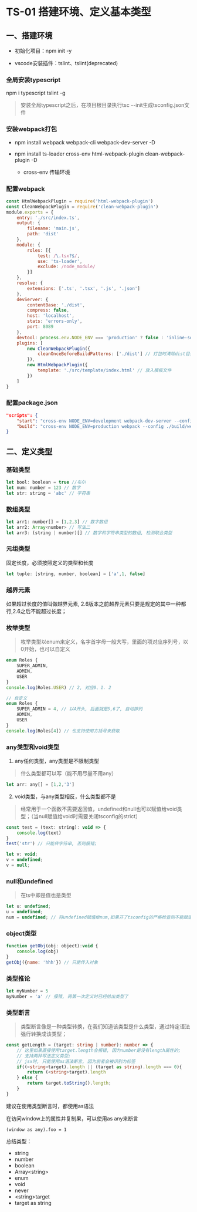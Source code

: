 # TS-01 搭建环境、定义基本类型



## 一、搭建环境

* 初始化项目：npm init -y

* vscode安装插件：tslint、tslint(deprecated)



###  全局安装typescript
npm i typescript tslint -g

>  安装全局typescript之后，在项目根目录执行tsc --init生成tsconfig.json文件



### 安装webpack打包

- npm install webpack webpack-cli webpack-dev-server -D
- npm install ts-loader cross-env html-webpack-plugin clean-webpack-plugin -D
  
  - cross-env 传输环境
  
    

### 配置webpack

```js
const HtmlWebpackPlugin = require('html-webpack-plugin')
const CleanWebpackPlugin = require('clean-webpack-plugin')
module.exports = {
    entry: './src/index.ts',
    output: {
        filename: 'main.js',
        path: 'dist'
    },
    module: {
        roles: [{
            test: /\.tsx?$/,
            use: 'ts-loader',
            exclude: /node_module/
        }]
    },
    resolve: {
        extensions: ['.ts', '.tsx', '.js', '.json']
    },
    devServer: {
        contentBase: './dist',
        compress: false,
        host: 'localhost',
        stats: 'errors-only',
        port: 8089
    },
    devtool: process.env.NODE_ENV === 'production' ? false : 'inline-source-map',
    plugins: [
        new CleanWebpackPlugin({
            cleanOnceBeforeBuildPatterns: ['./dist'] // 打包时清除dist目录
        }),
        new HtmlWebpackPlugin({
            template: './src/template/index.html' // 放入模板文件
        })
    ]
}
```

### 配置package.json

```json
"scripts": {
    "start": "cross-env NODE_ENV=development webpack-dev-server --config ./build/webpac.config.js",
    "build": "cross-env NODE_ENV=production webpack --config ./build/webpack.config.js"
}
```





## 二、定义类型



### 基础类型

```js
let bool: boolean = true //布尔
let num: number = 123 // 数字
let str: string = 'abc' // 字符串
```

### 数组类型

```js
let arr1: number[] = [1,2,3] // 数字数组
let arr2: Array<number> // 写法二
let arr3: (string | number)[] // 数字和字符串类型的数组, 检测联合类型
```

### 元组类型   

固定长度，必须按照定义的类型和长度

```js
let tuple: [string, number, boolean] = ['a',1, false]
```

### 越界元素

如果超过长度的值叫做越界元素, 2.6版本之前越界元素只要是规定的其中一种都行,2.6之后不能超过长度；



### 枚举类型

> 枚举类型以enum来定义，名字首字母一般大写，里面的项对应序列号，以0开始，也可以自定义

```js
enum Roles {
    SUPER_ADMIN,
    ADMIN,
    USER
}
console.log(Roles.USER) // 2, 对应0、1. 2

// 自定义
enum Roles {
    SUPER_ADMIN = 4, // 以4开头, 后面就是5,6了, 自动排列
    ADMIN,
    USER
}
console.log(Roles[4]) // 也支持使用方括号来获取
```



### any类型和void类型

1. any任何类型，any类型是不限制类型

> 什么类型都可以写（能不用尽量不用any）

```js
let arr: any[] = [1,2,'3']
```

2. void类型，与any类型相反，什么类型都不是

> 经常用于一个函数不需要返回值，undefined和null也可以赋值给void类型；（当null赋值给void时需要关闭tsconfig的strict）

```js
const test = (text: string): void => {
    console.log(text)
}
test('str') // 只能传字符串, 否则报错;

let v: void;
v = undefined;
v = null;
```



### null和undefined

> 在ts中即是值也是类型

```js
let u: undefined;
u = undefined;
num = undefined; // 将undefined赋值给num,如果开了tsconfig的严格检查则不能赋值;
```



### object类型

```js
function getObj(obj: object):void {
    console.log(obj)
}
getObj({name: 'hhh'}) // 只能传入对象
```



### 类型推论

```ts
let myNumber = 5
myNumber = 'a' // 报错, 再第一次定义时已经给出类型了
```





### 类型断言

> 类型断言像是一种类型转换，在我们知道该类型是什么类型，通过特定语法强行转换成该类型；

```ts
const getLength = (target: string | number): number => {
    // 这里如果直接使用target.length会报错, 因为number是没有length属性的;
    // 支持两种写法定义类型;
    // jsx时, 只能使用as语法断言, 因为前者会被识别为标签
    if((<string>target).length || (target as string).length === 0){
        return (<string>target).length
    } else {
        return target.toString().length;
    }
}
```

建议在使用类型断言时，都使用as语法



在访问window上的属性并复制果，可以使用as any来断言

```TS
(window as any).foo = 1
```





总结类型：

- string
- number
- boolean
- Array\<string>
- enum
- void
- never
- \<string>target
- target as string


